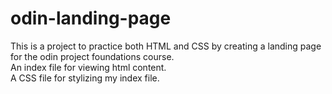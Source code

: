 # odin-landing-page
This is a project to practice both HTML and CSS by creating a landing page for the odin project foundations course.  
An index file for viewing html content.<br/>
A CSS file for stylizing my index file.